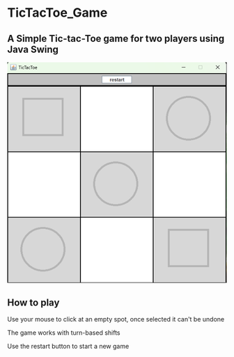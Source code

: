 # TicTacToe_Game
## A Simple Tic-tac-Toe game for two players using Java Swing

![screenshot](shoot.png)

## How to play
Use your mouse to click at an empty spot, once selected it can't
be undone

The game works with turn-based shifts

Use the restart button to start a new game